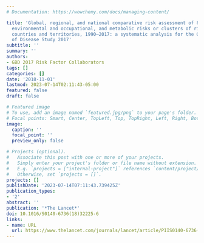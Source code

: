 ```yaml
---
# Documentation: https://wowchemy.com/docs/managing-content/

title: 'Global, regional, and national comparative risk assessment of 84 behavioural,
  environmental and occupational, and metabolic risks or clusters of risks for 195
  countries and territories, 1990–2017: a systematic analysis for the Global Burden
  of Disease Study 2017'
subtitle: ''
summary: ''
authors:
- GBD 2017 Risk Factor Collaborators 
tags: []
categories: []
date: '2018-11-01'
lastmod: 2023-07-14T02:11:43-05:00
featured: false
draft: false

# Featured image
# To use, add an image named `featured.jpg/png` to your page's folder.
# Focal points: Smart, Center, TopLeft, Top, TopRight, Left, Right, BottomLeft, Bottom, BottomRight.
image:
  caption: ''
  focal_point: ''
  preview_only: false

# Projects (optional).
#   Associate this post with one or more of your projects.
#   Simply enter your project's folder or file name without extension.
#   E.g. `projects = ["internal-project"]` references `content/project/deep-learning/index.md`.
#   Otherwise, set `projects = []`.
projects: []
publishDate: '2023-07-14T07:11:43.739425Z'
publication_types:
- '2'
abstract: ''
publication: '*The Lancet*'
doi: 10.1016/S0140-6736(18)32225-6
links:
- name: URL
  url: https://www.thelancet.com/journals/lancet/article/PIIS0140-6736(18)32225-6/fulltext
---
```

